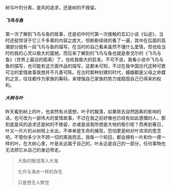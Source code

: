 树与叶的分离，是风的追求，还是树的不挽留。

#####          飞鸟与鱼

​         第一次了解到飞鸟与鱼的故事，还是初中时代第一次接触的玄幻小说《仙逆》，当时还挺惊讶于它三千多章的内容之庞大，但断断续续的看了一遍，其中在后面的高潮部分就有一段飞鸟与鱼的描写，在当时的自己看来虽然不懂什么爱情，但也给当时的我的心灵以极大的震撼。而后来了解到的飞鸟与鱼也就是泰戈尔的《飞鸟与鱼》（世界上最远的距离）了，也给我极大的启发。不可不说，我看小说中飞鸟与鱼的描写，也可能有这方面作品的描写，这都未可知，不过在我中国古代这种可歌可泣的爱情故事我想并不凡善可陈。在古时那种封建的时代，婚姻都是父母之命媒妁之言，往往都作为家族的筹码，来增强自己家族的势力或稳固自己已得来的权利。

#####          大树与叶

​	昨天看到树上的叶，也突然有点感想，叶子的飘落，如果除去自然因素的影响的话，也可改为一部伟大的爱情故事，不过在我之前好像也已经有如此感慨的人，那到底是风的追求还是树的不挽留，亦或是说我所想是大地的吸引呢？而再到春日，叶又一片片的从树枝上长出，不单单是生命的展现，恐怕更是树对叶浓浓的思念吧。不管你多少次不顾一切的离我而去，我每一个轮回，都会拥有一片和你一摸一样的叶。在大树心里，叶是永远属于自己的，叶永远是自己的一部分，任何事物也无法把它从自己的身边带走。

> 大鱼的眼泪落入大海
>
> 化作与海水一样的存在
>
> 只是想无人察觉